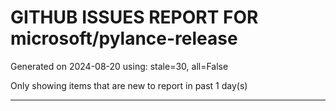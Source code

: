 
# GITHUB ISSUES REPORT FOR microsoft/pylance-release


Generated on 2024-08-20 using: stale=30, all=False


Only showing items that are new to report in past 1 day(s)


---




















